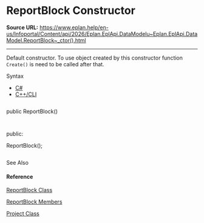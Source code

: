 # ReportBlock Constructor

**Source URL:** https://www.eplan.help/en-us/Infoportal/Content/api/2026/Eplan.EplApi.DataModelu~Eplan.EplApi.DataModel.ReportBlock~_ctor().html

---

Default constructor. To use object created by this constructor function `Create()` is need to be called after that.

Syntax

- [C#](#i-syntax-CS)
- [C++/CLI](#i-syntax-CPP2005)

```
```
public ReportBlock()
```
```

```
```
public:
ReportBlock();
```
```



See Also

#### Reference

[ReportBlock Class](Eplan.EplApi.DataModelu~Eplan.EplApi.DataModel.ReportBlock.html)
  
[ReportBlock Members](Eplan.EplApi.DataModelu~Eplan.EplApi.DataModel.ReportBlock_members.html)
  
[Project Class](Eplan.EplApi.DataModelu~Eplan.EplApi.DataModel.Project.html)